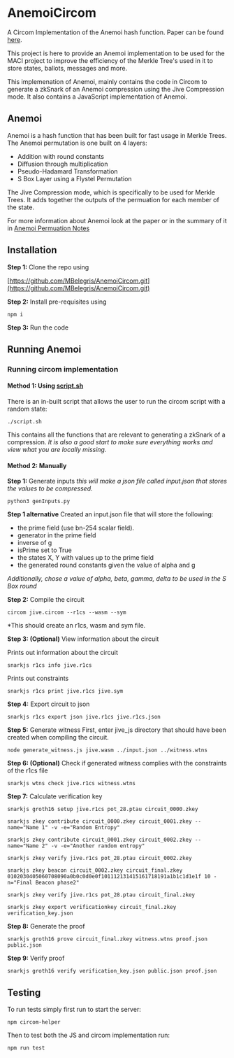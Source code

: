 # AnemoiCircom

A Circom Implementation of the Anemoi hash function. 
Paper can be found [here](https://eprint.iacr.org/2022/840).

This project is here to provide an Anemoi implementation to be used for the MACI project to improve the efficiency of the Merkle Tree's used in it to store states, ballots, messages and more.

This implemenation of Anemoi, mainly contains the code in Circom to generate a zkSnark of an Anemoi compression using the Jive Compression mode.
It also contains a JavaScript implementation of Anemoi.

## Anemoi

Anemoi is a hash function that has been built for fast usage in Merkle Trees.
The Anemoi permutation is one built on 4 layers:

- Addition with round constants
- Diffusion through multiplication
- Pseudo-Hadamard Transformation
- S Box Layer using a Flystel Permutation

The Jive Compression mode, which is specifically to be used for Merkle Trees. It adds together the outputs of the permuation for each member of the state.

For more information about Anemoi look at the paper or in the summary of it in [Anemoi Permuation Notes](https://github.com/MBelegris/AnemoiCircom/blob/main/anemoiImplementationPaperNotes.md)

## Installation

**Step 1:** Clone the repo using

 [https://github.com/MBelegris/AnemoiCircom.git](https://github.com/MBelegris/AnemoiCircom.git)

**Step 2:** Install pre-requisites using

 `npm i`

**Step 3:** Run the code

## Running Anemoi

### Running circom implementation

#### Method 1: Using [script.sh](https://github.com/MBelegris/AnemoiCircom/blob/main/script.sh)

There is an in-built script that allows the user to run the circom script with a random state:

 `./script.sh`

This contains all the functions that are relevant to generating a zkSnark of a compression.
*It is also a good start to make sure everything works and view what you are locally missing.*

#### Method 2: Manually

**Step 1:** Generate inputs *this will make a json file called input.json that stores the values to be compressed*.

 `python3 genInputs.py`

**Step 1 alternative** Created an input.json file that will store the following:

- the prime field (use bn-254 scalar field).
- generator in the prime field
- inverse of g
- isPrime set to True
- the states X, Y with values up to the prime field
- the generated round constants given the value of alpha and g

*Additionally, chose a value of alpha, beta, gamma, delta to be used in the S Box round*

**Step 2:** Compile the circuit

`circom jive.circom --r1cs --wasm --sym`

*This should create an r1cs, wasm and sym file.

**Step 3: (Optional)** View information about the circuit

Prints out information about the circuit

`snarkjs r1cs info jive.r1cs`

Prints out constraints

`snarkjs r1cs print jive.r1cs jive.sym`

**Step 4:** Export circuit to json

`snarkjs r1cs export json jive.r1cs jive.r1cs.json`

**Step 5:** Generate witness
First, enter jive_js directory that should have been created when compiling the circuit.

`node generate_witness.js jive.wasm ../input.json ../witness.wtns`

**Step 6: (Optional)** Check if generated witness complies with the constraints of the r1cs file

`snarkjs wtns check jive.r1cs witness.wtns`

**Step 7:** Calculate verification key

```
snarkjs groth16 setup jive.r1cs pot_28.ptau circuit_0000.zkey

snarkjs zkey contribute circuit_0000.zkey circuit_0001.zkey --name="Name 1" -v -e="Random Entropy"

snarkjs zkey contribute circuit_0001.zkey circuit_0002.zkey --name="Name 2" -v -e="Another random entropy"

snarkjs zkey verify jive.r1cs pot_28.ptau circuit_0002.zkey

snarkjs zkey beacon circuit_0002.zkey circuit_final.zkey 0102030405060708090a0b0c0d0e0f101112131415161718191a1b1c1d1e1f 10 -n="Final Beacon phase2"

snarkjs zkey verify jive.r1cs pot_28.ptau circuit_final.zkey

snarkjs zkey export verificationkey circuit_final.zkey verification_key.json 
```

**Step 8:** Generate the proof

`snarkjs groth16 prove circuit_final.zkey witness.wtns proof.json public.json`

**Step 9:** Verify proof

`snarkjs groth16 verify verification_key.json public.json proof.json`

## Testing

To run tests simply first run to start the server:

`npm circom-helper`

Then to test both the JS and circom implementation run:

`npm run test`
